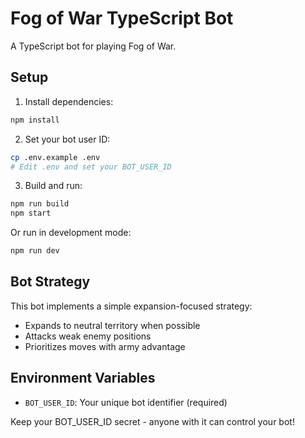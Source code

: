 # Fog of War TypeScript Bot

A TypeScript bot for playing Fog of War.

## Setup

1. Install dependencies:
```bash
npm install
```

2. Set your bot user ID:
```bash
cp .env.example .env
# Edit .env and set your BOT_USER_ID
```

3. Build and run:
```bash
npm run build
npm start
```

Or run in development mode:
```bash
npm run dev
```

## Bot Strategy

This bot implements a simple expansion-focused strategy:
- Expands to neutral territory when possible
- Attacks weak enemy positions
- Prioritizes moves with army advantage

## Environment Variables

- `BOT_USER_ID`: Your unique bot identifier (required)

Keep your BOT_USER_ID secret - anyone with it can control your bot!
